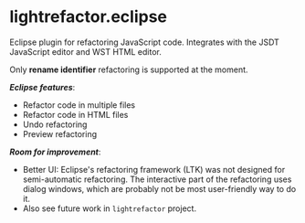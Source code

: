 lightrefactor.eclipse
=====================

Eclipse plugin for refactoring JavaScript code. Integrates with the JSDT JavaScript editor and WST HTML editor.

Only **rename identifier** refactoring is supported at the moment.

***Eclipse features***:
* Refactor code in multiple files
* Refactor code in HTML files
* Undo refactoring
* Preview refactoring

***Room for improvement***:
* Better UI: Eclipse's refactoring framework (LTK) was not designed for semi-automatic refactoring. The interactive part of the refactoring uses dialog windows, which are probably not be most user-friendly way to do it.
* Also see future work in `lightrefactor` project.
